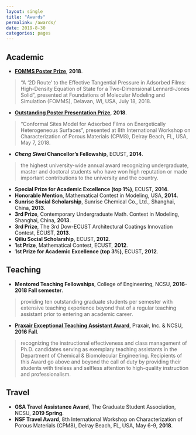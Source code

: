 ```yaml
---
layout: single
title: "Awards"
permalink: /awards/
date: 2019-8-30
categories: pages
---
```

## Academic
- **[FOMMS Poster Prize](https://www.cbe.ncsu.edu/blog/2018/09/15/alum-dr-feng-he-and-graduate-students-vasudev-haribal-kaihang-shi-received-important-awards/)**, **2018**.
>“A ‘2D Route’ to the Effective Tangential Pressure in Adsorbed Films: High-Density Equation of State for a Two-Dimensional Lennard-Jones Solid”, presented at Foundations of Molecular Modeling and Simulation (FOMMS), Delavan, WI, USA, July 18, 2018.

- **[Outstanding Poster Presentation Prize](http://cpm8.rutgers.edu/gallery/cpm8/94.JPG)**, **2018**.
>“Conformal Sites Model for Adsorbed Films on Energetically Heterogeneous Surfaces”, presented at 8th International Workshop on Characterization of Porous Materials (CPM8), Delray Beach, FL, USA, May 7, 2018.

- ***Cheng Siwei* Chancellor’s Fellowship**, ECUST, **2014**.
> the highest university-wide annual award recognizing undergraduate, master and doctoral students who have won high reputation or made important contributions to the university and the country.

- **Special Prize for Academic Excellence (top 1%)**, ECUST, **2014**.
- **Honorable Mention**, Mathematical Contest in Modeling, USA, **2014**.
- **Sunrise Social Scholarship**, Sunrise Chemical Co., Ltd., Shanghai, China, **2013**.
-	**3rd Prize**, Contemporary Undergraduate Math. Contest in Modeling, Shanghai, China, **2013**.
-	**3rd Prize**, The 3rd Dow-ECUST Architectural Coatings Innovation Contest, ECUST, **2013**.
- **Qiliu Social Scholarship**, ECUST, **2012**.
-	**1st Prize**, Mathematical Contest, ECUST, **2012**.
-	**1st Prize for Academic Excellence (top 3%)**, ECUST, **2012**.


## Teaching
- **Mentored Teaching Fellowships**, College of Engineering, NCSU, **2016-2018 Fall semester**.
> providing ten outstanding graduate students per semester with extensive teaching experience beyond that of a regular teaching assistant prior to entering an academic career.

- **[Praxair Exceptional Teaching Assistant Award](https://www.cbe.ncsu.edu/graduate/graduate-student-awards/)**, Praxair, Inc. & NCSU, **2016 Fall**.
> recognizing the instructional effectiveness and class management of Ph.D. candidates serving as exemplary teaching assistants in the Department of Chemical & Biomolecular Engineering. Recipients of this Award go above and beyond the call of duty by providing their students with tireless and selfless attention to high-quality instruction and professionalism. 

## Travel
- **GSA Travel Assistance Award**, The Graduate Student Association, NCSU, **2019 Spring**.
- **NSF Travel Award**, 8th International Workshop on Characterization of Porous Materials (CPM8), Delray Beach, FL, USA, May 6-9, **2018**.
